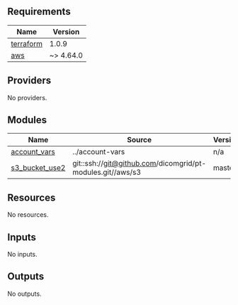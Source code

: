 ## Requirements

| Name | Version |
|------|---------|
| <a name="requirement_terraform"></a> [terraform](#requirement\_terraform) | 1.0.9 |
| <a name="requirement_aws"></a> [aws](#requirement\_aws) | ~> 4.64.0 |

## Providers

No providers.

## Modules

| Name | Source | Version |
|------|--------|---------|
| <a name="module_account_vars"></a> [account\_vars](#module\_account\_vars) | ../account-vars | n/a |
| <a name="module_s3_bucket_use2"></a> [s3\_bucket\_use2](#module\_s3\_bucket\_use2) | git::ssh://git@github.com/dicomgrid/pt-modules.git//aws/s3 | master |

## Resources

No resources.

## Inputs

No inputs.

## Outputs

No outputs.
